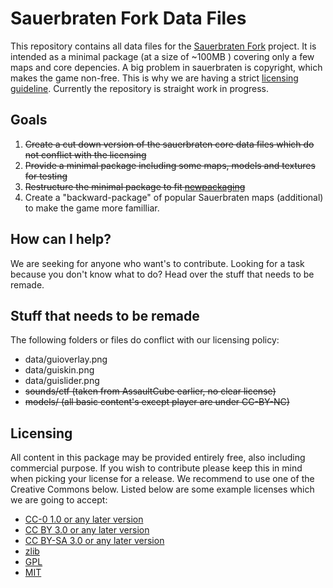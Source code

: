 # Sauerbraten Fork Data Files


This repository contains all data files for the [Sauerbraten Fork](https://github.com/sauerbraten-fork/sauerbraten-fork) project.
It is intended as a minimal package (at a size of ~100MB ) covering only a few maps and core depencies.
A big problem in sauerbraten is copyright, which makes the game non-free. This is why we are having a strict [licensing guideline](https://github.com/sauerbraten-fork/sauerbraten-fork/issues/14).
Currently the repository is straight work in progress.

## Goals

1. ~~Create a cut down version of the sauerbraten core data files which do not conflict with the licensing~~
2. ~~Provide a minimal package including some maps, models and textures for testing~~
3. ~~Restructure the minimal package to fit [newpackaging](https://github.com/sauerbraten-fork/sauerbraten-fork/tree/newpackaging)~~
4. Create a "backward-package" of popular Sauerbraten maps (additional) to make the game more familliar.

## How can I help?
We are seeking for anyone who want's to contribute.
Looking for a task because you don't know what to do? Head over the stuff that needs to be remade.

## Stuff that needs to be remade 
The following folders or files do conflict with our licensing policy:

* data/guioverlay.png
* data/guiskin.png
* data/guislider.png
* ~~sounds/ctf (taken from AssaultCube earlier, no clear license)~~
* ~~models/ (all basic content's except player are under CC-BY-NC)~~

## Licensing
All content in this package may be provided entirely free, also including commercial purpose.
If you wish to contribute please keep this in mind when picking your license for a release. We recommend to use one of the Creative Commons below.
Listed below are some example licenses which we are going to accept:
* [CC-0 1.0 or any later version](https://creativecommons.org/publicdomain/zero/1.0/)
* [CC BY 3.0 or any later version](https://creativecommons.org/licenses/by-sa/3.0/)
* [CC BY-SA 3.0 or any later version](https://creativecommons.org/licenses/by-sa/3.0/)
* [zlib](http://opensource.org/licenses/Zlib)
* [GPL](http://www.gnu.org/copyleft/gpl.html)
* [MIT](http://opensource.org/licenses/MIT)